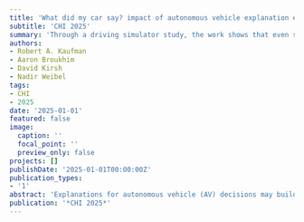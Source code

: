 ```yaml
---
title: 'What did my car say? impact of autonomous vehicle explanation errors and driving context on comfort, reliance, satisfaction, and driving confidence'
subtitle: 'CHI 2025'
summary: 'Through a driving simulator study, the work shows that even subtle inaccuracies in how AVs communicate can erode user confidence, emphasizing the need for clear, context-aware explanations to foster reliable human-machine interaction.'
authors:
- Robert A. Kaufman
- Aaron Broukhim
- David Kirsh
- Nadir Weibel
tags:
- CHI
- 2025
date: '2025-01-01'
featured: false
image:
  caption: ''
  focal_point: ''
  preview_only: false
projects: []
publishDate: '2025-01-01T00:00:00Z'
publication_types:
- '1'
abstract: 'Explanations for autonomous vehicle (AV) decisions may build trust, however, explanations can contain errors. In a simulated driving study (n = 232), we tested how AV explanation errors, driving context characteristics (perceived harm and driving difficulty), and personal traits (prior trust and expertise) affected a passenger’s comfort in relying on an AV, preference for control, confidence in the AV’s ability, and explanation satisfaction. Errors negatively affected all outcomes. Surprisingly, despite identical driving, explanation errors reduced ratings of the AV’s driving ability. Severity and potential harm amplified the negative impact of errors. Contextual harm and driving difficulty directly impacted outcome ratings and influenced the relationship between errors and outcomes. Prior trust and expertise were positively associated with outcome ratings. Results emphasize the need for accurate, contextually adaptive, and personalized AV explanations to foster trust, reliance, satisfaction, and confidence. We conclude with design, research, and deployment recommendations for trustworthy AV explanation systems.'
publication: '*CHI 2025*'
---
```

